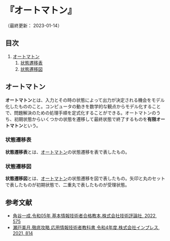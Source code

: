 # 『オートマトン』

（最終更新： 2023-01-14）


## 目次

1. [オートマトン](#オートマトン)
	1. [状態遷移表](#状態遷移表)
	1. [状態遷移図](#状態遷移図)


## オートマトン

**オートマトン**とは、入力とその時の状態によって出力が決定される機会をモデル化したもののこと。コンピュータの動きを数学的な観点からモデル化することで、問題解決のための処理手順を定式化することができる。オートマトンのうち、初期状態からいくつかの状態を遷移して最終状態で終了するものを**有限オートマトン**という。

### 状態遷移表

**状態遷移表**とは、[オートマトン](#オートマトン)の状態遷移を表で表したもの。

### 状態遷移図

**状態遷移図**とは、[オートマトン](#オートマトン)の状態遷移を図で表したもの。矢印と丸のセットで表したものが初期状態で、二重丸で表したものが受理状態。


## 参考文献

- [角谷一成.令和05年 基本情報技術者合格教本.株式会社技術評論社, 2022, 575](https://gihyo.jp/book/2022/978-4-297-13164-7)
- [瀬戸美月.徹底攻略 応用情報技術者教科書 令和4年度.株式会社インプレス, 2021, 814](https://book.impress.co.jp/books/1121101057)
